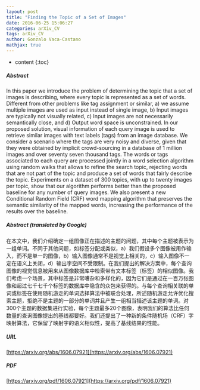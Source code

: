 ```yaml
---
layout: post
title: "Finding the Topic of a Set of Images"
date: 2016-06-25 15:06:27
categories: arXiv_CV
tags: arXiv_CV
author: Gonzalo Vaca-Castano
mathjax: true
---
```


* content
{:toc}

##### Abstract
In this paper we introduce the problem of determining the topic that a set of images is describing, where every topic is represented as a set of words. Different from other problems like tag assignment or similar, a) we assume multiple images are used as input instead of single image, b) Input images are typically not visually related, c) Input images are not necessarily semantically close, and d) Output word space is unconstrained. In our proposed solution, visual information of each query image is used to retrieve similar images with text labels (tags) from an image database. We consider a scenario where the tags are very noisy and diverse, given that they were obtained by implicit crowd-sourcing in a database of 1 million images and over seventy seven thousand tags. The words or tags associated to each query are processed jointly in a word selection algorithm using random walks that allows to refine the search topic, rejecting words that are not part of the topic and produce a set of words that fairly describe the topic. Experiments on a dataset of 300 topics, with up to twenty images per topic, show that our algorithm performs better than the proposed baseline for any number of query images. We also present a new Conditional Random Field (CRF) word mapping algorithm that preserves the semantic similarity of the mapped words, increasing the performance of the results over the baseline.

##### Abstract (translated by Google)
在本文中，我们介绍确定一组图像正在描述的主题的问题，其中每个主题被表示为一组单词。不同于其他问题，如标签分配或类似，a）我们假设多个图像被用作输入，而不是单一的图像，b）输入图像通常不是视觉上相关的，c）输入图像不一定在语义上关闭，d）输出字空间不受限制。在我们提出的解决方案中，每个查询图像的视觉信息被用来从图像数据库中检索带有文本标签（标签）的相似图像。我们考虑一个场景，其中标签是非常嘈杂和多样化的，因为它们是通过在一百万张图像和超过七千七千个标签的数据库中隐含的众包来获得的。与每个查询相关联的单词或标签在使用随机游走的单词选择算法中被联合处理，所述随机游走允许优化搜索主题，拒绝不是主题的一部分的单词并且产生一组相当描述该主题的单词。对300个主题的数据集进行实验，每个主题最多20个图像，表明我们的算法比任何数量的查询图像提出的基线都要好。我们还提出了一种新的条件随机场（CRF）字映射算法，它保留了映射字的语义相似性，提高了基线结果的性能。

##### URL
[https://arxiv.org/abs/1606.07921](https://arxiv.org/abs/1606.07921)

##### PDF
[https://arxiv.org/pdf/1606.07921](https://arxiv.org/pdf/1606.07921)


